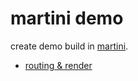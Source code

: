 # martini demo

create demo build in [martini](http://martini.codegangsta.io/).

- [routing & render]()
